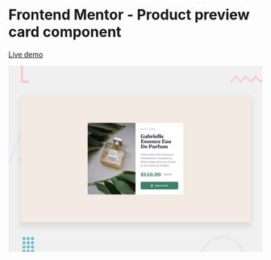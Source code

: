 # Frontend Mentor - Product preview card component

[Live demo](https://takaoisdabest.github.io/frontend-mentor-challenges/product-preview-card-component-main/index.html)

![Design preview for the Product preview card component coding challenge](./design/desktop-preview.jpg)